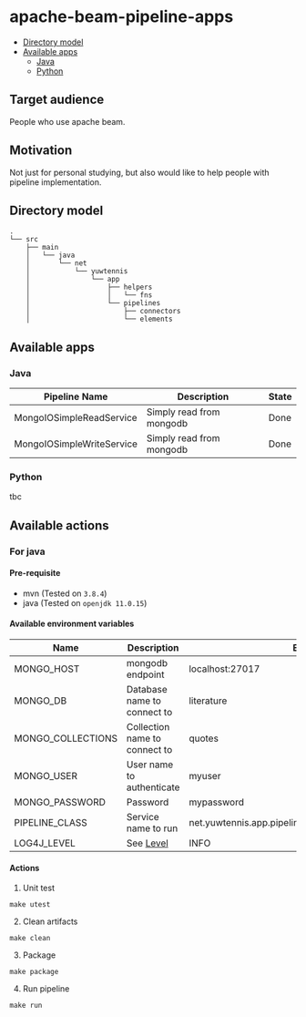 # apache-beam-pipeline-apps

* [Directory model](#directory-model)
* [Available apps](#available-apps)
  * [Java](#java)
  * [Python](#python)

## Target audience

People who use apache beam.

## Motivation

Not just for personal studying, but also would like to help people with pipeline implementation.

## Directory model
```
.
└── src
    ├── main
    │   └── java
    │       └── net
    │           └── yuwtennis
    │               └── app
    │                   ├── helpers
    │                   │   └── fns
    │                   └── pipelines
    │                       ├── connectors
    │                       └── elements
```

## Available apps

### Java
| Pipeline Name | Description | State |
| ---------------- | ----------- | ----- |
| MongoIOSimpleReadService | Simply read from mongodb | Done |
| MongoIOSimpleWriteService | Simply read from mongodb | Done |

### Python

tbc

## Available actions

### For java
#### Pre-requisite

* mvn (Tested on `3.8.4`)
* java (Tested on `openjdk 11.0.15`)

#### Available environment variables

| Name | Description | Example |
| ---- | ----------- | ------- |
| MONGO_HOST | mongodb endpoint | localhost:27017 |
| MONGO_DB | Database name to connect to | literature |
| MONGO_COLLECTIONS | Collection name to connect to | quotes |
| MONGO_USER | User name to authenticate | myuser |
| MONGO_PASSWORD | Password | mypassword |
| PIPELINE_CLASS | Service name to run | net.yuwtennis.app.pipelines.MongoIOSimpleWriteService |
| LOG4J_LEVEL | See [Level](https://logging.apache.org/log4j/2.x/log4j-api/apidocs/org/apache/logging/log4j/Level.html) | INFO |


#### Actions

1. Unit test
```
make utest
```

2. Clean artifacts
```
make clean
```

3. Package
```
make package
```

4. Run pipeline
```
make run
```